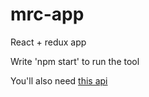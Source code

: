 # mrc-app
React + redux app

Write 'npm start' to run the tool

You'll also need [this api](https://github.com/mateoKaradza/mrc-tool-api)